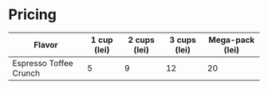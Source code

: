 # Pricing

| Flavor                | 1 cup (lei) | 2 cups (lei) | 3 cups (lei) | Mega-pack (lei) |
| --------------------- | ----------- | ------------ | ------------ | --------------- |
| Espresso Toffee Crunch | 5           | 9            | 12           | 20              |